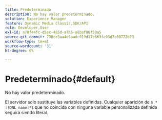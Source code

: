 ```yaml
---
title: Predeterminado
description: No hay valor predeterminado.
solution: Experience Manager
feature: Dynamic Media Classic,SDK/API
role: Developer,User
exl-id: a78f44fc-d5ec-485d-a7b5-a8baf06f50a5
source-git-commit: 790ce3aa4e9aadc019d17e663fc93d7c69772b23
workflow-type: tm+mt
source-wordcount: '31'
ht-degree: 6%

---
```


# Predeterminado{#default}

No hay valor predeterminado.

El servidor solo sustituye las variables definidas. Cualquier aparición de `$ *[!DNL name]*$` que no coincida con ninguna variable personalizada definida seguirá siendo literal.
